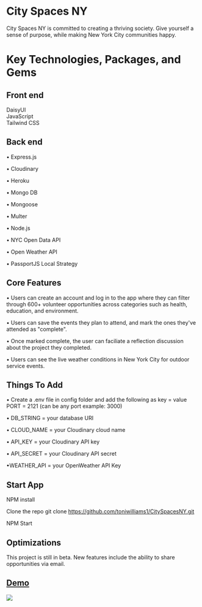 # City Spaces NY
 
City Spaces NY is committed to creating a thriving society. Give yourself a sense of purpose, while making New York City communities happy.

# Key Technologies, Packages, and Gems

## Front end <br>
DaisyUI <br>
JavaScript <br>
Tailwind CSS <br>

## Back end <br>
• Express.js <br>

• Cloudinary <br>

• Heroku <br>

• Mongo DB <br>

• Mongoose <br>

• Multer <br>

• Node.js <br>

• NYC Open Data API <br>

• Open Weather API <br>

• PassportJS Local Strategy <br>


## Core Features
• Users can create an account and log in to the app where they can filter through 600+ volunteer opportunities across categories such as health, education, and environment. <br>

• Users can save the events they plan to attend, and mark the ones they've attended as "complete". <br>

• Once marked complete, the user can faciliate a reflection discussion about the project they completed. 

• Users can see the live weather conditions in New York City for outdoor service events.

## Things To Add

• Create a .env file in config folder and add the following as key = value
PORT = 2121 (can be any port example: 3000)

• DB_STRING = your database URI

• CLOUD_NAME = your Cloudinary cloud name

• API_KEY = your Cloudinary API key

• API_SECRET = your Cloudinary API secret

•WEATHER_API = your OpenWeather API Key

## Start App
NPM install

Clone the repo git clone https://github.com/toniwilliams1/CitySpacesNY.git

NPM Start

## Optimizations

This project is still in beta. New features include the ability to share opportunities via email.

## [Demo](https://cityspacesny.herokuapp.com//)

<img src="https://user-images.githubusercontent.com/100317017/209870945-b24b985c-367a-44f1-81d0-9f319631cd6a.gif">

